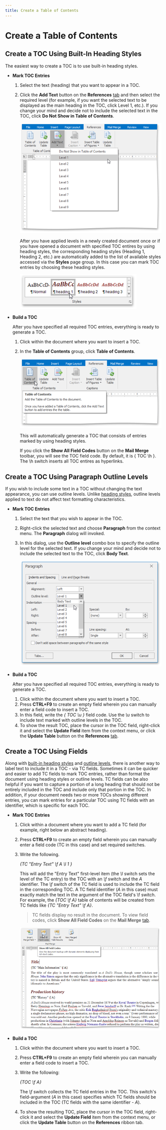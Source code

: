 ```yaml
---
title: Create a Table of Contents
---
```

# Create a Table of Contents
## <a name="headingstyles"/>Create a TOC Using Built-In Heading Styles
The easiest way to create a TOC is to use built-in heading styles.
* **Mark TOC Entries**
	1. Select the text (heading) that you want to appear in a TOC.
	2. Click the **Add Text** button on the **References** [tab](../text-editor-ui/ribbon-interface.md) and then select the required level (for example, if you want the selected text to be displayed as the main heading in the TOC, click Level 1, etc.). If you change your mind and decide not to include the selected text in the TOC, click **Do Not Show in Table of Contents**.
		
		![RTE_TOC_AddTextButton](../../../images/img121389.png)
		
		After you have applied levels in a newly created document once or if you have opened a document with specified TOC entires by using heading styles, the corresponding heading styles (Heading 1, Heading 2, etc.) are automatically added to the list of available styles accessed via the **Styles** page group. In this case you can mark TOC entries by choosing these heading styles.
		
		![RTETOCHeadingStyles](../../../images/img121390.png)
* **Build a TOC**
	
	After you have specified all required TOC entries, everything is ready to generate a TOC.
	1. Click within the document where you want to insert a TOC.
	2. In the **Table of Contents** group, click **Table of Contents**.
		
		![RTE_TOC_CreateButton](../../../images/img121391.png)
		
		This will automatically generate a TOC that consists of entries marked by using heading styles.
		
		If you click the **Show All Field Codes** button on the **Mail Merge** toolbar, you will see the TOC field code. By default, it is { TOC \h }. The \h switch inserts all TOC entires as hyperlinks.

## <a name="outlinelevels"/>Create a TOC Using Paragraph Outline Levels
If you wish to include some text in a TOC without changing the text appearance, you can use outline levels. Unlike [heading styles](#headingstyles), outline levels applied to text do not affect text formatting characteristics.
* **Mark TOC Entries**
	1. Select the text that you wish to appear in the TOC.
	2. Right-click the selected text and choose **Paragraph** from the context menu. The **Paragraph** dialog will invoked.
	3. In this dialog, use the **Outline level** combo box to specify the outline level for the selected text. If you change your mind and decide not to include the selected text to the TOC, click **Body Text**.
		
		![RTE_TOC_ParagraphDialog](../../../images/img121392.png)
* **Build a TOC**
	
	After you have specified all required TOC entries, everything is ready to generate a TOC.
	1. Click within the document where you want to insert a TOC.
	2. Press **CTRL+F9** to create an empty field wherein you can manually enter a field code to insert a TOC.
	3. In this field, write the _{ TOC \u }_ field code. Use the _\u_ switch to include text marked with outline levels in the TOC.
	4. To show the result TOC, place the cursor in the TOC field, right-click it and select the **Update Field** item from the context menu, or click the **Update Table** button on the **References** [tab](../text-editor-ui/ribbon-interface.md).

## Create a TOC Using Fields
Along with [built-in heading styles](#headingstyles) and [outline levels](#outlinelevels), there is another way to label text to include it in a TOC - via TC fields. Sometimes it can be quicker and easier to add TC fields to mark TOC entries, rather than format the document using heading styles or outline levels. TC fields can be also helpful if you want to capture a portion of a long heading that should not be entirely included in the TOC and include only that portion in the TOC. In addition, if your document needs two or more TOCs showing different entries, you can mark entries for a particular TOC using TC fields with an identifier, which is specific for each TOC.
* **Mark TOC Entries**
	1. Click within a document where you want to add a TC field (for example, right below an abstract heading).
	2. Press **CTRL+F9** to create an empty field wherein you can manually enter a field code (TC in this case) and set required switches.
	3. Write the following.
		
		_{TC "Entry Text" \f A \l 1 }_
		
		This will add the "Entry Text" first-level item (the _\l_ switch sets the level of the TC entry) to the TOC with an _\f_ switch and the _A_ identifier. The _\f_ switch of the TC field is used to include the TC field in the corresponding TOC. A TC field identifier (_A_ in this case) must exactly match the text in the argument of the TOC field's \f switch. For example, the _{TOC \f A}_ table of contents will be created from TC fields like _{TC "Entry Text" \f A}_.
		
		> TC fields display no result in the document. To view field codes, click **Show All Field Codes** on the **Mail Merge** [tab](../text-editor-ui/ribbon-interface.md).
		
		![RTE_TOC_ShowAllFieldCodes](../../../images/img121393.png)
* **Build a TOC**
	1. Click within the document where you want to insert a TOC.
	2. Press **CTRL+F9** to create an empty field wherein you can manually enter a field code to insert a TOC.
	3. Write the following:
		
		_{TOC \f A}_
		
		The _\f_ switch collects the TC field entries in the TOC. This switch's field-argument (_A_ in this case) specifies which TC fields should be included in the TOC (TC fields with the same identifier - _A_).
	4. To show the resulting TOC, place the cursor in the TOC field, right-click it and select the **Update Field** item from the context menu, or click the **Update Table** button on the **References** ribbon tab.